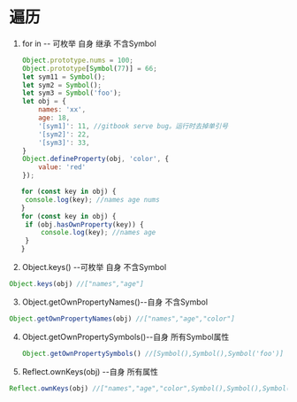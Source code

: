 # 遍历

1. for in -- 可枚举 自身 继承 不含Symbol

   ```javascript
   Object.prototype.nums = 100;
   Object.prototype[Symbol(77)] = 66;
   let sym11 = Symbol();
   let sym2 = Symbol();
   let sym3 = Symbol('foo');
   let obj = {
       names: 'xx',
       age: 18,
       '[sym1]': 11, //gitbook serve bug。运行时去掉单引号
       '[sym2]': 22,
       '[sym3]': 33,
   }
   Object.defineProperty(obj, 'color', {
       value: 'red'
   });
   ```
   
```javascript
   for (const key in obj) {
   	console.log(key); //names age nums
   }
   for (const key in obj) {
   	if (obj.hasOwnProperty(key)) {
   		console.log(key); //names age
   	}
   }
   ```
   
2.  Object.keys() --可枚举 自身 不含Symbol

   ```javascript
   Object.keys(obj) //["names","age"]
   ```

3.  Object.getOwnPropertyNames()--自身 不含Symbol

   ```javascript
   Object.getOwnPropertyNames(obj) //["names","age","color"]
   ```

4. Object.getOwnPropertySymbols()--自身 所有Symbol属性

   ```javascript
   Object.getOwnPropertySymbols() //[Symbol(),Symbol(),Symbol('foo')]
   ```

5.  Reflect.ownKeys(obj) --自身 所有属性

   ```javascript
   Reflect.ownKeys(obj) //["names","age","color",Symbol(),Symbol(),Symbol('foo')]
   ```

   